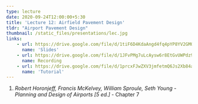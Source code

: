 ```yaml
---
type: lecture
date: 2020-09-24T12:00:00+5:30
title: 'Lecture 12: Airfield Pavement Design'
tldr: "Airport Pavement Design"
thumbnail: /static_files/presentations/lec.jpg
links: 
    - url: https://drive.google.com/file/d/1tiF6D4KdaAngd4fq4pYP8YV2GMQFd_rJ/view?usp=sharing
      name: 'Slides'
    - url: https://drive.google.com/file/d/1JFvPMg7uLcAysw6r8EtGvUWPdz9UyKN-/view?usp=sharing
      name: Recording
    - url: https://drive.google.com/file/d/1prcxFJwZXV3jmfetmQ6Js2Xb84agrk7y/view?usp=sharing
      name: 'Tutorial'
---
```

1. *Robert Horonjeff, Francis McKelvey, William Sproule, Seth Young - Planning and Design of Airports [5 ed.]* - Chapter 7